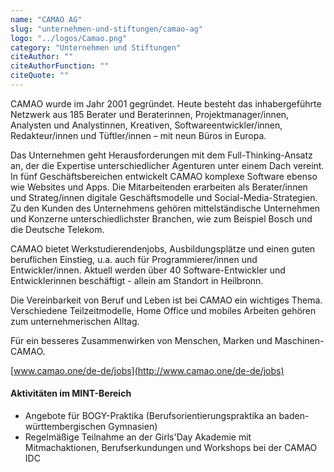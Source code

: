 ```yaml
---
name: "CAMAO AG"
slug: "unternehmen-und-stiftungen/camao-ag"
logo: "../logos/Camao.png"
category: "Unternehmen und Stiftungen"
citeAuthor: ""
citeAuthorFunction: ""
citeQuote: ""
---
```


CAMAO wurde im Jahr 2001 gegründet. Heute besteht das inhabergeführte Netzwerk aus 185 Berater und Beraterinnen, Projektmanager/innen, Analysten und Analystinnen, Kreativen, Softwareentwickler/innen, Redakteur/innen und Tüftler/innen – mit neun Büros in Europa.

Das Unternehmen geht Herausforderungen mit dem Full-Thinking-Ansatz an, der die Expertise unterschiedlicher Agenturen unter einem Dach vereint. In fünf Geschäftsbereichen entwickelt CAMAO komplexe Software ebenso wie Websites und Apps. Die Mitarbeitenden erarbeiten als Berater/innen und Strateg/innen digitale Geschäftsmodelle und Social-Media-Strategien. Zu den Kunden des Unternehmens gehören mittelständische Unternehmen und Konzerne unterschiedlichster Branchen, wie zum Beispiel Bosch und die Deutsche Telekom.

CAMAO bietet Werkstudierendenjobs, Ausbildungsplätze und einen guten beruflichen Einstieg, u.a. auch für Programmierer/innen und Entwickler/innen. Aktuell werden über 40 Software-Entwickler und Entwicklerinnen beschäftigt - allein am Standort in Heilbronn.

Die Vereinbarkeit von Beruf und Leben ist bei CAMAO ein wichtiges Thema. Verschiedene Teilzeitmodelle, Home Office und mobiles Arbeiten gehören zum unternehmerischen Alltag.

Für ein besseres Zusammenwirken von Menschen, Marken und Maschinen- CAMAO.

[www.camao.one/de-de/jobs](http://www.camao.one/de-de/jobs)

#### Aktivitäten im MINT-Bereich

- Angebote für BOGY-Praktika (Berufsorientierungspraktika an baden-württembergischen Gymnasien)
- Regelmäßige Teilnahme an der Girls'Day Akademie mit Mitmachaktionen, Berufserkundungen und Workshops bei der CAMAO IDC
